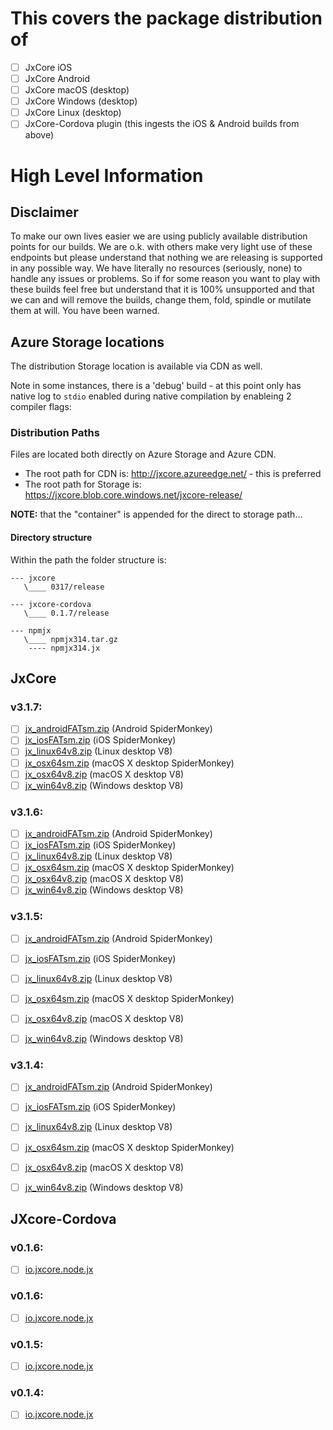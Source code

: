 # This covers the package distribution of 

- [ ] JxCore iOS
- [ ] JxCore Android
- [ ] JxCore macOS (desktop)
- [ ] JxCore Windows (desktop)
- [ ] JxCore Linux (desktop)
- [ ] JxCore-Cordova plugin (this ingests the iOS & Android builds from above)

# High Level Information

## Disclaimer

To make our own lives easier we are using publicly available distribution points for our builds. We are o.k. with others make very light use of these endpoints but please understand that nothing we are releasing is supported in any possible way. We have literally no resources (seriously, none) to handle any issues or problems. So if for some reason you want to play with these builds feel free but understand that it is 100% unsupported and that we can and will remove the builds, change them, fold, spindle or mutilate them at will. You have been warned.

## Azure Storage locations
The distribution Storage location is available via CDN as well.

Note in some instances, there is a 'debug' build - at this point only has native log to `stdio` enabled during native compilation by enableing 2 compiler flags:


### Distribution Paths
Files are located both directly on Azure Storage and Azure CDN.

- The root path for CDN is:  http://jxcore.azureedge.net/   - this is preferred
- The root path for Storage is: https://jxcore.blob.core.windows.net/jxcore-release/

**NOTE:** that the "container" is appended for the direct to storage path...

#### Directory structure
Within the path the folder structure is:

```
--- jxcore
   \____ 0317/release
    
--- jxcore-cordova
   \____ 0.1.7/release
    
--- npmjx
   \____ npmjx314.tar.gz
    ---- npmjx314.jx
```

## JxCore

### v3.1.7:
- [ ] [jx_androidFATsm.zip](http://jxcore.azureedge.net/jxcore/0317/release/jx_androidFATsm.zip) (Android SpiderMonkey)
- [ ] [jx_iosFATsm.zip](http://jxcore.azureedge.net/jxcore/0317/release/jx_iosFATsm.zip)  (iOS SpiderMonkey)
- [ ] [jx_linux64v8.zip](https://jxcore.azureedge.net/jxcore/0317/release/jx_linux64v8.zip) (Linux desktop V8)
- [ ] [jx_osx64sm.zip](http://jxcore.azureedge.net/jxcore/0317/release/jx_osx64sm.zip) (macOS X desktop SpiderMonkey)
- [ ] [jx_osx64v8.zip](http://jxcore.azureedge.net/jxcore/0317/release/jx_osx64v8.zip) (macOS X desktop V8)
- [ ] [jx_win64v8.zip](http://jxcore.azureedge.net/jxcore/0317/release/jx_win64v8.zip) (Windows desktop V8)

### v3.1.6:
- [ ] [jx_androidFATsm.zip](http://jxcore.azureedge.net/jxcore/0316/release/jx_androidFATsm.zip) (Android SpiderMonkey)
- [ ] [jx_iosFATsm.zip](http://jxcore.azureedge.net/jxcore/0316/release/jx_iosFATsm.zip)  (iOS SpiderMonkey)
- [ ] [jx_linux64v8.zip](https://jxcore.azureedge.net/jxcore/0316/release/jx_linux64v8.zip) (Linux desktop V8)
- [ ] [jx_osx64sm.zip](http://jxcore.azureedge.net/jxcore/0316/release/jx_osx64sm.zip) (macOS X desktop SpiderMonkey)
- [ ] [jx_osx64v8.zip](http://jxcore.azureedge.net/jxcore/0316/release/jx_osx64v8.zip) (macOS X desktop V8)
- [ ] [jx_win64v8.zip](http://jxcore.azureedge.net/jxcore/0316/release/jx_win64v8.zip) (Windows desktop V8)

### v3.1.5:
- [ ] [jx_androidFATsm.zip](http://jxcore.azureedge.net/jxcore/0315/release/jx_androidFATsm.zip) (Android SpiderMonkey)
- [ ] [jx_iosFATsm.zip](http://jxcore.azureedge.net/jxcore/0315/release/jx_iosFATsm.zip)  (iOS SpiderMonkey)
- [ ] [jx_linux64v8.zip](https://jxcore.azureedge.net/jxcore/0315/release/jx_linux64v8.zip) (Linux desktop V8)
- [ ] [jx_osx64sm.zip](http://jxcore.azureedge.net/jxcore/0315/release/jx_osx64sm.zip) (macOS X desktop SpiderMonkey)
- [ ] [jx_osx64v8.zip](http://jxcore.azureedge.net/jxcore/0315/release/jx_osx64v8.zip) (macOS X desktop V8)
- [ ] [jx_win64v8.zip](http://jxcore.azureedge.net/jxcore/0315/release/jx_win64v8.zip) (Windows desktop V8)


### v3.1.4:
- [ ] [jx_androidFATsm.zip](http://jxcore.azureedge.net/jxcore/0314/release/jx_androidFATsm.zip) (Android SpiderMonkey)
- [ ] [jx_iosFATsm.zip](http://jxcore.azureedge.net/jxcore/0314/release/jx_iosFATsm.zip)  (iOS SpiderMonkey)
- [ ] [jx_linux64v8.zip](https://jxcore.azureedge.net/jxcore-release/jxcore/0314/release/jx_linux64v8.zip) (Linux desktop V8)
- [ ] [jx_osx64sm.zip](http://jxcore.azureedge.net/jxcore/0314/release/jx_osx64sm.zip) (macOS X desktop SpiderMonkey)
- [ ] [jx_osx64v8.zip](http://jxcore.azureedge.net/jxcore/0314/release/jx_osx64v8.zip) (macOS X desktop V8)
- [ ] [jx_win64v8.zip](http://jxcore.azureedge.net/jxcore/0314/release/jx_win64v8.zip) (Windows desktop V8)


## JXcore-Cordova

### v0.1.6:
- [ ] [io.jxcore.node.jx](http://jxcore.azureedge.net/jxcore-cordova/0.1.7/release/io.jxcore.node.jx)

### v0.1.6:
- [ ] [io.jxcore.node.jx](http://jxcore.azureedge.net/jxcore-cordova/0.1.6/release/io.jxcore.node.jx)

### v0.1.5:
- [ ] [io.jxcore.node.jx](http://jxcore.azureedge.net/jxcore-cordova/0.1.5/release/io.jxcore.node.jx)

### v0.1.4:
- [ ] [io.jxcore.node.jx](http://jxcore.azureedge.net/jxcore-cordova/0.1.4/release/io.jxcore.node.jx)
